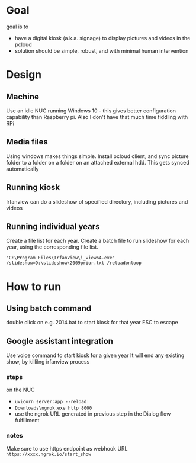 # Goal

goal is to 
- have a digital kiosk (a.k.a. signage) to display pictures and videos in the pcloud
- solution should be simple, robust, and with minimal human intervention

# Design

## Machine
Use an idle NUC running Windows 10 - this gives better configuration capability than Raspberry pi. Also I don't have that much time fiddling with RPi

## Media files
Using windows makes things simple. Install pcloud client, and sync picture folder to a folder on a folder on an attached external hdd. This gets synced automatically

## Running kiosk
Irfanview can do a slideshow of specified directory, including pictures and videos

## Running individual years
Create a file list for each year. Create a batch file to run slideshow for each year, using the corresponding file list.

```
"C:\Program Files\IrfanView\i_view64.exe" /slideshow=D:\slideshow\2009prior.txt /reloadonloop
```

# How to run

## Using batch command
double click on e.g. 2014.bat to start kiosk for that year
ESC to escape

## Google assistant integration
Use voice command to start kiosk for a given year
It will end any existing show, by killilng irfanview process

### steps
on the NUC
- `uvicorn server:app --reload`
- `Downloads\ngrok.exe http 8000`
- use the ngrok URL generated in previous step in the Dialog flow fulfillment

### notes
Make sure to use https endpoint as webhook URL
`https://xxxx.ngrok.io/start_show`
